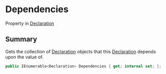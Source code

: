 # Dependencies

Property in [Declaration](yarn.compiler.declaration.md)

## Summary

Gets the collection of [Declaration](yarn.compiler.declaration.md) objects that this [Declaration](yarn.compiler.declaration.md) depends upon the value of.

```csharp
public IEnumerable<Declaration> Dependencies { get; internal set; };
```
